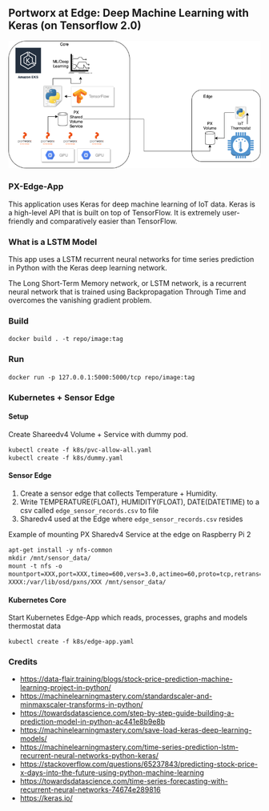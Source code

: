 
## Portworx at Edge: Deep Machine Learning with Keras (on Tensorflow 2.0)

![Architecture](images/arch.png)

### PX-Edge-App

This application uses Keras for deep machine learning of IoT data. Keras is a high-level API that is built on top of TensorFlow. It is extremely user-friendly and comparatively easier than TensorFlow. 

### What is a LSTM Model

This app uses a LSTM recurrent neural networks for time series prediction in Python with the Keras deep learning network.

The Long Short-Term Memory network, or LSTM network, is a recurrent neural network that is trained using Backpropagation Through Time and overcomes the vanishing gradient problem.

### Build

`docker build . -t repo/image:tag`

### Run

`docker run -p 127.0.0.1:5000:5000/tcp repo/image:tag`

### Kubernetes + Sensor Edge

#### Setup

Create Shareedv4 Volume + Service with dummy pod.
```
kubectl create -f k8s/pvc-allow-all.yaml
kubectl create -f k8s/dummy.yaml
```

#### Sensor Edge

1. Create a sensor edge that collects Temperature + Humidity.
2. Write TEMPERATURE(FLOAT), HUMIDITY(FLOAT), DATE(DATETIME) to a csv called `edge_sensor_records.csv` to file
3. Sharedv4 used at the Edge where `edge_sensor_records.csv` resides

Example of mounting PX Sharedv4 Service at the edge on Raspberry Pi 2
```
apt-get install -y nfs-common 
mkdir /mnt/sensor_data/
mount -t nfs -o mountport=XXX,port=XXX,timeo=600,vers=3.0,actimeo=60,proto=tcp,retrans=8,soft XXXX:/var/lib/osd/pxns/XXX /mnt/sensor_data/
```

#### Kubernetes Core

Start Kubernetes Edge-App which reads, processes, graphs and models thermostat data
```
kubectl create -f k8s/edge-app.yaml
```

### Credits

- https://data-flair.training/blogs/stock-price-prediction-machine-learning-project-in-python/ 
- https://machinelearningmastery.com/standardscaler-and-minmaxscaler-transforms-in-python/ 
- https://towardsdatascience.com/step-by-step-guide-building-a-prediction-model-in-python-ac441e8b9e8b
- https://machinelearningmastery.com/save-load-keras-deep-learning-models/
- https://machinelearningmastery.com/time-series-prediction-lstm-recurrent-neural-networks-python-keras/
- https://stackoverflow.com/questions/65237843/predicting-stock-price-x-days-into-the-future-using-python-machine-learning
- https://towardsdatascience.com/time-series-forecasting-with-recurrent-neural-networks-74674e289816
- https://keras.io/
